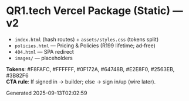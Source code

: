 # QR1.tech Vercel Package (Static) — v2
- `index.html` (hash routes) + `assets/styles.css` (tokens split)
- `policies.html` — Pricing & Policies (R199 lifetime; ad‑free)
- `404.html` — SPA redirect
- `images/` — placeholders

**Tokens**: #F8FAFC, #FFFFFF, #0F172A, #64748B, #E2E8F0, #2563EB, #3B82F6  
**CTA rule**: If signed in → builder; else → sign in/up (wire later).

Generated 2025-09-13T02:02:59
